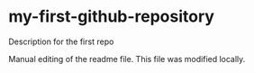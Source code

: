 # my-first-github-repository
Description for the first repo

Manual editing of the readme file. This file was modified locally.
